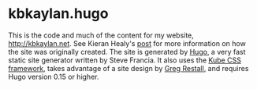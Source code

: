 # kbkaylan.hugo

This is the code and much of the content for my website, http://kbkaylan.net. See Kieran Healy's [post](http://kieranhealy.org/blog/archives/2014/02/24/powered-by-hugo/) for more information on how the site was originally created. The site is generated by [Hugo](http://gohugo.io/), a very fast static site generator written by Steve Francia. It also uses the [Kube CSS framework](http://imperavi.com/kube/), takes advantage of a site design by [Greg Restall](http://consequently.org), and requires Hugo version 0.15 or higher.
